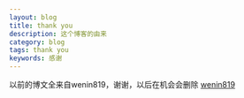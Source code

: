 ```yaml
---
layout: blog
title: thank you
description: 这个博客的由来
category: blog
tags: thank you
keywords: 感谢
---
```


以前的博文全来自wenin819，谢谢，以后在机会会删除 [wenin819](http://wenin819.com/)
